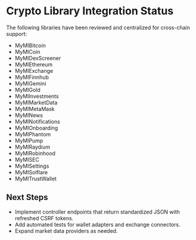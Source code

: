 # Crypto Library Integration Status

The following libraries have been reviewed and centralized for cross-chain support:

- MyMIBitcoin
- MyMICoin
- MyMIDexScreener
- MyMIEthereum
- MyMIExchange
- MyMIFinnhub
- MyMIGemini
- MyMIGold
- MyMIInvestments
- MyMIMarketData
- MyMIMetaMask
- MyMINews
- MyMINotifications
- MyMIOnboarding
- MyMIPhantom
- MyMIPump
- MyMIRaydium
- MyMIRobinhood
- MyMISEC
- MyMISettings
- MyMISolflare
- MyMITrustWallet

## Next Steps

- Implement controller endpoints that return standardized JSON with refreshed CSRF tokens.
- Add automated tests for wallet adapters and exchange connectors.
- Expand market data providers as needed.